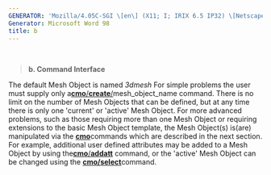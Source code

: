 ```yaml
---
GENERATOR: 'Mozilla/4.05C-SGI \[en\] (X11; I; IRIX 6.5 IP32) \[Netscape\]'
Generator: Microsoft Word 98
title: b
---
```


 

> **b. Command Interface**

The default Mesh Object is named *3dmesh* For simple problems the user
must supply only
a[**cmo**/**create**/](cmo_create.html)mesh\_object\_name command. There
is no limit on the number of Mesh Objects that can be defined, but at
any time there is only one 'current' or 'active' Mesh Object. For more
advanced problems, such as those requiring more than one Mesh Object or
requiring extensions to the basic Mesh Object template, the Mesh
Object(s) is(are) manipulated via the [**cmo**](CMO2.html)commands which
are described in the next section. For example, additional user defined
attributes may be added to a Mesh Object by using
the[**cmo**/**addatt**](cmo_addatt.html) command, or the 'active' Mesh
Object can be changed using the
[**cmo/select**](cmo_select.html)command.
